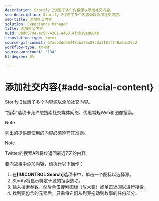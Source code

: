 ```yaml
---
description: Storify 2优惠了多个内容源以添加社交内容。
seo-description: Storify 2优惠了多个内容源以添加社交内容。
seo-title: 添加社交内容
solution: Experience Manager
title: 添加社交内容
uuid: 0bd6579e-ac55-4201-a403-4fcb19e8684b
translation-type: tm+mt
source-git-commit: 67aeb3de964473b326c88c3a3f81ff48a6a12652
workflow-type: tm+mt
source-wordcount: '134'
ht-degree: 0%

---
```



# 添加社交内容{#add-social-content}

Storify 2优惠了多个内容源以添加社交内容。

“搜索”选项卡允许您搜索社交媒体网络、优惠常规Web和图像搜索。

>[!NOTE]
>
>列出的提供商使用的内容必须遵守其准则。

>[!NOTE]
>
>Twitter的搜索API将仅返回最近7天的内容。

要向故事中添加内容，请执行以下操作：

1. 在&#x200B;**[!UICONTROL Search]**&#x200B;选项卡中，单击一个图标以选择源。
1. Storify将显示特定于源的搜索选项。
1. 输入搜索参数，然后单击搜索图标（放大镜）或单击返回以进行搜索。
1. 找到要包含的元素后，只需将它们从列表拖动到故事的任何部分。
